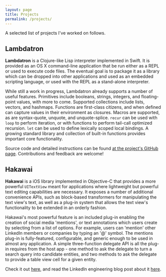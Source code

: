 ```yaml
---
layout: page
title: Projects
permalink: /projects/
---
```


A selected list of projects I've worked on follows.

## Lambdatron ##

**Lambdatron** is a Clojure-like Lisp interpreter implemented in Swift. It is provided as an OS X command-line application that be run either as a REPL or used to execute code files. The eventual goal is to package it as a library which can be dropped into other applications and used as an embedded scripting language, or used with the REPL as a stand-alone interpreter.

While still a work in progress, Lambdatron already supports a number of useful features. Primitives include booleans, strings, integers, and floating-point values, with more to come. Supported collections include lists, vectors, and hashmaps. Functions are first-class citizens, and when defined can capture values in their environment as closures. Macros are supported, as are syntax-quote, unquote, and unquote-splice. `recur` can be used with `loop` to perform iteration, or with functions to perform tail-call optimized recursion. `let` can be used to define lexically scoped local bindings. A growing standard library and collection of built-in functions provides important core functionality.

Source code and detailed instructions can be found [at the project's GitHub page][lbt-link]. Contributions and feedback are welcome!


## Hakawai ##

**Hakawai** is a iOS library implemented in Objective-C that provides a more powerful `UITextView` meant for applications where lightweight but powerful text editing capabilities are necessary. It exposes a number of additional convenience APIs, such as block-based transformers for manipulating the text view's text, as well as a plug-in system that allows the text view's functionality to be extended in an orderly fashion.

Hakawai's most powerful feature is an included plug-in enabling the creation of social media 'mentions', or text annotations which users create by selecting from a list of options. For example, users can 'mention' other LinkedIn members or companies by typing an '@' symbol. The mentions plug-in is fully-featured, configurable, and generic enough to be used in almost any application. A simple three-function delegate API is all the plug-in requires from the host app - one method to ask the delegate to turn a search query into candidate entities, and two methods to ask the delegate to provide a table view cell for a given entity.

Check it out [here][hkw-link], and read the LinkedIn engineering blog post about it [here][hkw-blog-link].


[lbt-link]:       https://github.com/austinzheng/swift-lambdatron/
[hkw-link]:       https://github.com/linkedin/Hakawai
[hkw-blog-link]:  http://engineering.linkedin.com/ios/introducing-hakawai-powerful-mentions-enabled-text-view-ios

